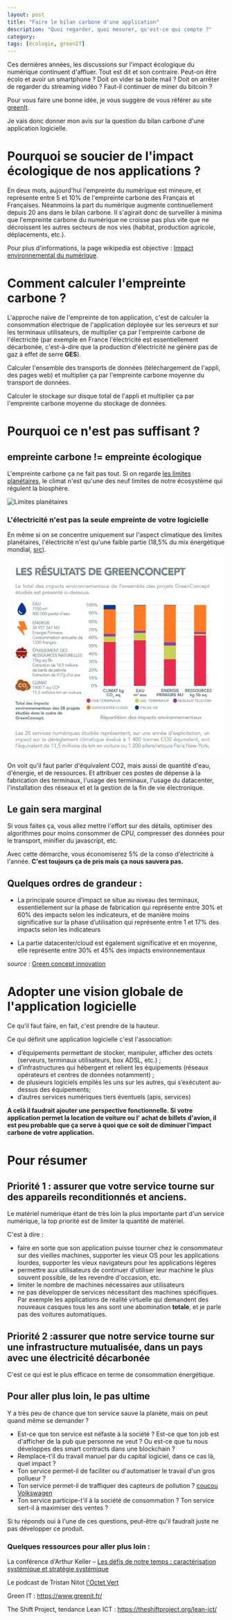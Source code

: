 ```yaml
---
layout: post
title: "Faire le bilan carbone d'une application"
description: "Quoi regarder, quoi mesurer, qu'est-ce qui compte ?"
category: 
tags: [écologie, greenIT]
---
```


Ces dernières années, les discussions sur l'impact écologique du numérique continuent d'affluer. Tout est dit et 
son contraire. Peut-on être écolo et avoir un smartphone ? Doit on vider sa boite mail ? Doit on arrêter de regarder
du streaming vidéo ? Faut-il continuer de miner du bitcoin ?

Pour vous faire une bonne idée, je vous suggère de vous référer au site [greenIt](https://www.greenit.fr/).

Je vais donc donner mon avis sur la question du bilan carbone d'une application logicielle. 

# Pourquoi se soucier de l'impact écologique de nos applications ?

En deux mots, aujourd'hui l'empreinte du numérique est mineure, et représente entre 5 et 10% de l'empreinte carbone
des Français et Françaises. Néanmoins la part du numérique augmente continuellement depuis 20 ans dans le bilan 
carbone. Il s'agirait donc de surveiller
à minima que l'empreinte carbone du numérique ne croisse pas plus vite que ne décroissent les autres secteurs de nos vies
(habitat, production agricole, déplacements, etc.).

Pour plus d'informations, la page wikipedia est objective : [Impact environnemental du numérique](https://fr.wikipedia.org/wiki/Impact_environnemental_du_num%C3%A9rique).

# Comment calculer l'empreinte carbone ?

L'approche naïve de l'empreinte de ton application, c'est de calculer la consommation électrique de l'application déployée sur les 
serveurs et sur les terminaux utilisateurs, de multiplier ça par l'empreinte carbone de l'électricité (par exemple en France
l'électricité est essentiellement décarbonée, c'est-à-dire que la production d'électricité ne génère pas de gaz à effet de serre **GES**).

Calculer l'ensemble des transports de données (téléchargement de l'appli, des pages web) et multiplier ça par l'empreinte
carbone moyenne du transport de données.

Calculer le stockage sur disque total de l'appli et multiplier ça par l'empreinte carbone moyenne du stockage de données.


# Pourquoi ce n'est pas suffisant ?

## empreinte carbone != empreinte écologique

L'empreinte carbone ça ne fait pas tout.
Si on regarde [les limites planétaires](https://fr.wikipedia.org/wiki/Limites_plan%C3%A9taires), le climat n'est qu'une des
neuf limites de notre écosystème qui régulent la biosphère. 

![Limites planétaires](/images/limites%20planétaires.png)

### L'électricité n'est pas la seule empreinte de votre logicielle

En même si on se concentre uniquement sur l'aspect climatique des limites planétaires, l'électricité n'est qu'une
faible partie (18,5% du mix énergétique mondial, [src](https://fr.wikipedia.org/wiki/Mix_%C3%A9nerg%C3%A9tique)).


![résultats étude GreenIT](/images/green_concept.png)

On voit qu'il faut parler d'équivalent CO2, mais aussi de quantité d'eau, d'énergie, et de ressources. Et attribuer
ces postes de dépense à la fabrication des terminaux, l'usage des terminaux, l'usage du datacenter, l'installation
des réseaux et et la gestion de la fin de vie électronique.

## Le gain sera marginal 

Si vous faites ça, vous allez mettre l'effort sur des détails, optimiser des algorithmes pour moins consommer
de CPU, compresser des données pour le transport, minifier du javascript, etc.

Avec cette démarche, vous économiserez 5% de la conso d'électricité à l'année. **C'est toujours ça de pris mais ça nous sauvera pas.**

## Quelques ordres de grandeur : 

* La principale source d’impact se situe au niveau des terminaux, essentiellement sur la phase de fabrication 
 qui représente entre 30% et 60% des impacts selon les indicateurs, et de manière moins significative sur
 la phase d’utilisation qui représente entre 1 et 17% des impacts selon les indicateurs
 
* La partie datacenter/cloud est également significative et en moyenne, elle représente entre 30% et 45% des impacts
 environnementaux 


*source* : [Green concept innovation](http://www.greenconcept-innovation.fr/wp-content/uploads/2020/02/greenconcept_21022020.pdf)

# Adopter une vision globale de l'application logicielle

Ce qu'il faut faire, en fait, c'est prendre de la hauteur.

Ce qui définit une application logicielle c'est l'association:

* d’équipements permettant de stocker, manipuler, afficher des octets (serveurs,
terminaux utilisateurs, box ADSL, etc.) ;
* d’infrastructures qui hébergent et relient les équipements (réseaux opérateurs et
centres de données notamment) ;
* de plusieurs logiciels empilés les uns sur les autres, qui s’exécutent au-dessus des
équipements;
* d’autres services numériques tiers éventuels (apis, services)

**A celà il faudrait ajouter une perspective fonctionnelle. Si votre application permet la location de voiture ou l'
achat de billets d'avion, il est peu probable que ça serve à quoi que ce soit de diminuer l'impact carbone de votre application.**


# Pour résumer 

## Priorité 1 : assurer que votre service tourne sur des appareils reconditionnés et anciens.

Le matériel numérique étant de très loin la plus importante part d'un service numérique, la top priorité est de 
limiter la quantité de matériel. 

C'est à dire :         
* faire en sorte que son application puisse tourner chez le consommateur sur des vieilles machines, supporter les vieux OS pour les applications lourdes, supporter les vieux navigateurs pour les applications légères
* permettre aux utilisateurs de continuer d'utiliser leur machine le plus souvent possible, de les revendre d'occasion, etc.
* limiter le nombre de machines nécessaires aux utilisateurs
* ne pas développer de services nécessitant des machines spécifiques. Par exemple les applications de réalité virtuelle qui demandent des nouveaux casques tous les ans sont une abomination **totale**, et je parle pas des voitures automatiques.

## Priorité 2 :assurer que notre service tourne sur une infrastructure mutualisée, dans un pays avec une électricité décarbonée

C'est ce qui est le plus efficace en terme de consommation énergétique.

## Pour aller plus loin, le pas ultime

Y a très peu de chance que ton service sauve la planète, mais on peut quand même se demander ?

* Est-ce que ton service est néfaste à la société ? Est-ce que ton job est d'afficher de la pub que personne ne veut ? Ou est-ce que tu nous développes des smart contracts dans une blockchain ? 
* Remplace-t'il du travail manuel par du capital logiciel, dans ce cas là, quel impact ? 
* Ton service permet-il de faciliter ou d'automatiser le travail d'un gros pollueur ?
* Ton service permet-il de traffiquer des capteurs de pollution ? [coucou Volkswagen](https://fr.wikipedia.org/wiki/Affaire_Volkswagen) 
* Ton service participe-t'il à la société de consommation ? Ton service sert-il à maximiser des ventes ?


Si tu réponds oui à l'une de ces questions, peut-être qu'il faudrait juste ne pas développer ce produit.

### Quelques ressources pour aller plus loin :

La conférence d'Arthur Keller – [Les défis de notre temps : caractérisation systémique et stratégie systémique](https://www.youtube.com/watch?v=FoCN8vFPMz4)

Le podcast de Tristan Nitot [l'Octet Vert](https://anchor.fm/tristan-nitot)

Green IT : https://www.greenit.fr/ 

The Shift Project, tendance Lean ICT : https://theshiftproject.org/lean-ict/


